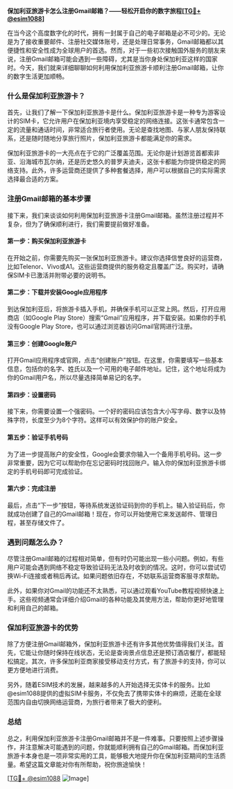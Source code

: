 **保加利亚旅游卡怎么注册Gmail邮箱？——轻松开启你的数字旅程[[TG💪+ @esim1088](https://t.me/s/esim1088)]**

在当今这个高度数字化的时代，拥有一封属于自己的电子邮箱是必不可少的。无论是为了接收重要邮件、注册社交媒体账号，还是处理日常事务，Gmail邮箱都以其便捷性和安全性成为全球用户的首选。然而，对于一些初次接触国外服务的朋友来说，注册Gmail邮箱可能会遇到一些障碍，尤其是当你身处保加利亚这样的国家时。今天，我们就来详细聊聊如何利用保加利亚旅游卡顺利注册Gmail邮箱，让你的数字生活更加顺畅。

### 什么是保加利亚旅游卡？

首先，让我们了解一下保加利亚旅游卡是什么。保加利亚旅游卡是一种专为游客设计的SIM卡，它允许用户在保加利亚境内享受稳定的网络连接。这张卡通常包含一定的流量和通话时间，非常适合旅行者使用。无论是查找地图、与家人朋友保持联系，还是随时随地分享旅行照片，保加利亚旅游卡都能满足你的需求。

保加利亚旅游卡的一大亮点在于它的广泛覆盖范围。无论你是计划游览首都索非亚、沿海城市瓦尔纳，还是历史悠久的普罗夫迪夫，这张卡都能为你提供稳定的网络支持。此外，许多运营商还提供了多种套餐选择，用户可以根据自己的实际需求选择最合适的方案。

### 注册Gmail邮箱的基本步骤

接下来，我们来谈谈如何利用保加利亚旅游卡注册Gmail邮箱。虽然注册过程并不复杂，但为了确保顺利进行，我们需要提前做好准备。

#### 第一步：购买保加利亚旅游卡

在开始之前，你需要先购买一张保加利亚旅游卡。建议你选择信誉良好的运营商，比如Telenor、Vivo或A1。这些运营商提供的服务稳定且覆盖广泛。购买时，请确保SIM卡已激活并附带必要的说明书。

#### 第二步：下载并安装Google应用程序

到达保加利亚后，将旅游卡插入手机，并确保手机可以正常上网。然后，打开应用商店（如Google Play Store）搜索“Gmail”应用程序，并下载安装。如果你的手机没有Google Play Store，也可以通过浏览器访问Gmail官网进行注册。

#### 第三步：创建Google账户

打开Gmail应用程序或官网，点击“创建账户”按钮。在这里，你需要填写一些基本信息，包括你的名字、姓氏以及一个可用的电子邮件地址。记住，这个地址将成为你的Gmail用户名，所以尽量选择简单易记的名字。

#### 第四步：设置密码

接下来，你需要设置一个强密码。一个好的密码应该包含大小写字母、数字以及特殊字符，长度至少为8个字符。这样可以有效保护你的账户安全。

#### 第五步：验证手机号码

为了进一步提高账户的安全性，Google会要求你输入一个备用手机号码。这一步非常重要，因为它可以帮助你在忘记密码时找回账户。输入你的保加利亚旅游卡绑定的手机号码即可完成验证。

#### 第六步：完成注册

最后，点击“下一步”按钮，等待系统发送验证码到你的手机上。输入验证码后，你就成功创建了自己的Gmail邮箱！现在，你可以开始使用它来发送邮件、管理日程，甚至存储文件了。

### 遇到问题怎么办？

尽管注册Gmail邮箱的过程相对简单，但有时仍可能出现一些小问题。例如，有些用户可能会遇到网络不稳定导致验证码无法及时收到的情况。这时，你可以尝试切换Wi-Fi连接或者稍后再试。如果问题依旧存在，不妨联系运营商客服寻求帮助。

此外，如果你对Gmail的功能还不太熟悉，可以通过观看YouTube教程视频快速上手。这些视频通常会详细介绍Gmail的各种功能及其使用方法，帮助你更好地管理和利用自己的邮箱。

### 保加利亚旅游卡的优势

除了方便注册Gmail邮箱外，保加利亚旅游卡还有许多其他优势值得我们关注。首先，它能让你随时保持在线状态，无论是查询景点信息还是预订酒店餐厅，都能轻松搞定。其次，许多保加利亚商家接受移动支付方式，有了旅游卡的支持，你可以更方便地进行消费。

另外，随着ESIM技术的发展，越来越多的人开始选择无实体卡的服务。比如@esim1088提供的虚拟SIM卡服务，不仅免去了携带实体卡的麻烦，还能在全球范围内自由切换网络运营商，为旅行者带来了极大的便利。

### 总结

总之，利用保加利亚旅游卡注册Gmail邮箱并不是一件难事。只要按照上述步骤操作，并注意解决可能遇到的问题，你就能顺利拥有自己的Gmail邮箱。而保加利亚旅游卡本身也是一项非常实用的工具，能够极大地提升你在保加利亚期间的生活质量。希望这篇文章能对你有所帮助，祝你旅途愉快！

[[TG💪+ @esim1088](https://t.me/s/esim1088) ![Image](https://i.postimg.cc/4NQfJmqS/Snipaste-2025-05-13-00-14-12.png)]